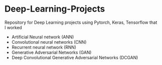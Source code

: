 # Deep-Learning-Projects
Repository for Deep Learning projects using Pytorch, Keras, Tensorflow that I worked
- Artificial Neural network (ANN)
- Convolutional neural networks (CNN)
- Recurrent neural network (RNN)
- Generative Adversarial Networks (GAN)
- Deep Convolutional Generative Adversarial Networks (DCGAN)
